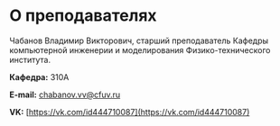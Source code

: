 # О преподавателях

Чабанов Владимир Викторович, старший преподаватель Кафедры компьютерной инженерии и моделирования Физико-технического института.

**Кафедра:** 310А

**E-mail:** [chabanov.vv@cfuv.ru](mailto:chabanov.vv@cfuv.ru)

**VK:** [https://vk.com/id444710087](https://vk.com/id444710087)
